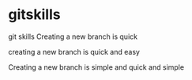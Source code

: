# gitskills
git skills
Creating a new branch is quick

creating a new branch is quick and easy

Creating a new branch is simple and quick and simple
